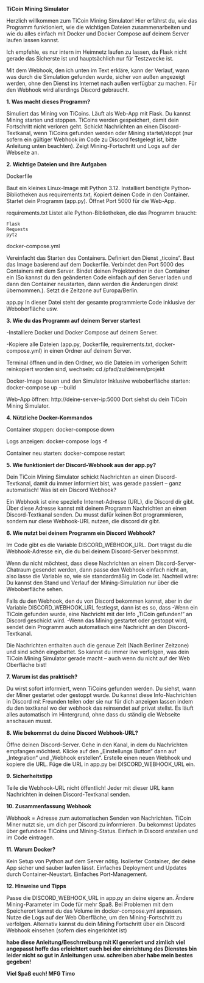 **TiCoin Mining Simulator**

Herzlich willkommen zum TiCoin Mining Simulator!
Hier erfährst du, wie das Programm funktioniert, wie die wichtigen Dateien zusammenarbeiten und wie du alles einfach mit Docker und Docker Compose auf deinem Server laufen lassen kannst.

Ich empfehle, es nur intern im Heimnetz laufen zu lassen, da Flask nicht gerade das Sicherste ist und hauptsächlich nur für Testzwecke ist.

Mit dem Webhook, den ich unten im Text erkläre, kann der Verlauf, wann was durch die Simulation gefunden wurde, sicher von außen angezeigt werden, ohne den Dienst ins Internet nach außen verfügbar zu machen. Für den Webhook wird allerdings Discord gebraucht.



**1. Was macht dieses Programm?**

Simuliert das Mining von TiCoins.
Läuft als Web-App mit Flask.
Du kannst Mining starten und stoppen.
TiCoins werden gespeichert, damit dein Fortschritt nicht verloren geht.
Schickt Nachrichten an einen Discord-Textkanal, wenn TiCoins gefunden werden oder Mining startet/stoppt (nur sofern ein gültiger Webhook im Code zu Discord festgelegt ist, bitte Anleitung unten beachten).
Zeigt Mining-Fortschritt und Logs auf der Webseite an.


**2. Wichtige Dateien und ihre Aufgaben**

Dockerfile

Baut ein kleines Linux-Image mit Python 3.12.
Installiert benötigte Python-Bibliotheken aus requirements.txt.
Kopiert deinen Code in den Container.
Startet dein Programm (app.py).
Öffnet Port 5000 für die Web-App.


requirements.txt
Listet alle Python-Bibliotheken, die das Programm braucht:

    Flask
    Requests
    pytz

docker-compose.yml

Vereinfacht das Starten des Containers.
Definiert den Dienst „ticoins“.
Baut das Image basierend auf dem Dockerfile.
Verbindet den Port 5000 des Containers mit dem Server.
Bindet deinen Projektordner in den Container ein (So kannst du den geänderten Code einfach auf den Server laden und dann den Container neustarten, dann werden die Änderungen direkt übernommen.).
Setzt die Zeitzone auf Europa/Berlin.

app.py
In dieser Datei steht der gesamte programmierte Code inklusive der Weboberfläche usw. 

**3. Wie du das Programm auf deinem Server startest**

-Installiere Docker und Docker Compose auf deinem Server.

-Kopiere alle Dateien (app.py, Dockerfile, requirements.txt, docker-compose.yml) in einen Ordner auf deinem Server.
  
Terminal öffnen und in den Ordner, wo die Dateien im vorherigen Schritt reinkopiert worden sind, wechseln:
cd /pfad/zu/deinem/projekt

Docker-Image bauen und den Simulator Inklusive weboberfläche starten:
docker-compose up --build

Web-App öffnen:
http://deine-server-ip:5000
Dort siehst du dein TiCoin Mining Simulator.

**4. Nützliche Docker-Kommandos**

Container stoppen:
docker-compose down

Logs anzeigen:
docker-compose logs -f

Container neu starten:
docker-compose restart

**5. Wie funktioniert der Discord-Webhook aus der app.py?**

Dein TiCoin Mining Simulator schickt Nachrichten an einen Discord-Textkanal, damit du immer informiert bist, was gerade passiert – ganz automatisch!
Was ist ein Discord Webhook?

Ein Webhook ist eine spezielle Internet-Adresse (URL), die Discord dir gibt.
Über diese Adresse kannst mit deinem Programm Nachrichten an einen Discord-Textkanal senden.
Du musst dafür keinen Bot programmieren, sondern nur diese Webhook-URL nutzen, die discord dir gibt.

**6. Wie nutzt bei deinem Programm ein Discord Webhook?**

Im Code gibt es die Variable DISCORD_WEBHOOK_URL. Dort trägst du die Webhook-Adresse ein, die du bei deinem Discord-Server bekommst.
    
Wenn du nicht möchtest, dass diese Nachrichten an einem Discord-Server-Chatraum gesendet werden, dann passe den Webhook einfach nicht an, also lasse die Variable so, wie sie standardmäßig im Code ist.
Nachteil wäre: Du kannst den Stand und Verlauf der Mining-Simulation nur über die Weboberfläche sehen.

Falls du den Webhook, den du von Discord bekommen kannst, aber in der Variable DISCORD_WEBHOOK_URL festlegst, dann ist es so, dass
-Wenn ein TiCoin gefunden wurde, eine Nachricht mit der Info „TiCoin gefunden!“ an Discord geschickt wird.
-Wenn das Mining gestartet oder gestoppt wird, sendet dein Programm auch automatisch eine Nachricht an den Discord-Textkanal.

Die Nachrichten enthalten auch die genaue Zeit (Nach Berliner Zeitzone) und sind schön eingebettet.
So kannst du immer live verfolgen, was dein TiCoin Mining Simulator gerade macht – auch wenn du nicht auf der Web Oberfläche bist!

**7. Warum ist das praktisch?**

Du wirst sofort informiert, wenn TiCoins gefunden werden.
Du siehst, wann der Miner gestartet oder gestoppt wurde.
Du kannst diese Info-Nachrichten in Discord mit Freunden teilen oder sie nur für dich anzeigen lassen indem du den textkanal wo der webhook das reinsendet auf privat stellst.
Es läuft alles automatisch im Hintergrund, ohne dass du ständig die Webseite anschauen musst.

**8. Wie bekommst du deine Discord Webhook-URL?**

Öffne deinen Discord-Server.
Gehe in den Kanal, in dem du Nachrichten empfangen möchtest.
Klicke auf den „Einstellungs Button“ dann auf „Integration“ und „Webhook erstellen“.
Erstelle einen neuen Webhook und kopiere die URL.
Füge die URL in app.py bei DISCORD_WEBHOOK_URL ein.

**9. Sicherheitstipp**

Teile die Webhook-URL nicht öffentlich!
Jeder mit dieser URL kann Nachrichten in deinen Discord-Textkanal senden.

**10. Zusammenfassung Webhook**

Webhook = Adresse zum automatischen Senden von Nachrichten.
TiCoin Miner nutzt sie, um dich per Discord zu informieren.
Du bekommst Updates über gefundene TiCoins und Mining-Status.
Einfach in Discord erstellen und im Code eintragen.

**11. Warum Docker?**

Kein Setup von Python auf dem Server nötig.
Isolierter Container, der deine App sicher und sauber laufen lässt.
Einfaches Deployment und Updates durch Container-Neustart.
Einfaches Port-Management.

**12. Hinweise und Tipps**

Passe die DISCORD_WEBHOOK_URL in app.py an deine eigene an.
Ändere Mining-Parameter im Code für mehr Spaß.
Bei Problemen mit dem Speicherort kannst du das Volume im docker-compose.yml anpassen.
Nutze die Logs auf der Web Oberfläche, um den Mining-Fortschritt zu verfolgen.
Alternativ kannst du dein Mining Fortschritt über ein Discord Webhook einsehen (sofern dies eingerichtet ist)

**habe diese Anleitung/Beschrreibung mit KI generiert und zimlich viel angepasst hoffe das erleichtert euch bei der einrichtung des Dienstes bin leider nicht so gut in Anleitungen usw. schreiben aber habe mein bestes gegeben!**

**Viel Spaß euch! MFG Timo**
